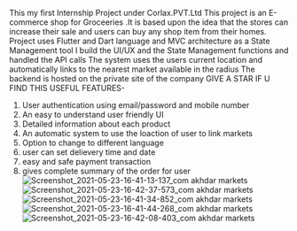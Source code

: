 
This my first Internship Project under Corlax.PVT.Ltd
This project is an E-commerce shop for Groceeries .It is based upon the idea that the stores can increase their sale and users can buy any shop item from their homes.
Project uses Flutter and Dart language and MVC architecture as a State Management tool
I build the UI/UX and the State Management functions and handled the API calls
The system uses the users current location and automatically links to the nearest market available in the radius
The backend is hosted on the private site of the company 
GIVE A STAR IF U FIND THIS USEFUL
FEATURES-
1) User authentication using email/password and mobile number
2) An easy to understand user friendly UI
3) Detailed information about each product 
4) An automatic system to use the loaction of user to link markets
5) Option to change to different language
6) user can set delievery time and date 
7) easy and safe payment transaction
8) gives complete summary of the order for user 
![Screenshot_2021-05-23-16-41-13-137_com akhdar markets](https://user-images.githubusercontent.com/61292543/119259115-83b84900-bb81-11eb-9538-b2bb345f0697.jpg)
![Screenshot_2021-05-23-16-42-37-573_com akhdar markets](https://user-images.githubusercontent.com/61292543/119259101-7a2ee100-bb81-11eb-8ca6-a5c794b8f14b.jpg)
![Screenshot_2021-05-23-16-41-34-852_com akhdar markets](https://user-images.githubusercontent.com/61292543/119259106-7dc26800-bb81-11eb-870d-fd72eead703b.jpg)
![Screenshot_2021-05-23-16-41-44-268_com akhdar markets](https://user-images.githubusercontent.com/61292543/119259111-8024c200-bb81-11eb-9d12-9ced8d19ee33.jpg)
![Screenshot_2021-05-23-16-42-08-403_com akhdar markets](https://user-images.githubusercontent.com/61292543/119259112-81ee8580-bb81-11eb-8483-fb044e7b0cc8.jpg)
